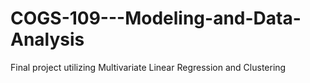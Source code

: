 # COGS-109---Modeling-and-Data-Analysis
Final project utilizing Multivariate Linear Regression and Clustering  
